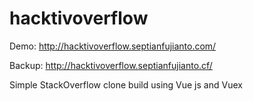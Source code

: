 # hacktivoverflow
Demo: http://hacktivoverflow.septianfujianto.com/

Backup: http://hacktivoverflow.septianfujianto.cf/

Simple StackOverflow clone build using Vue js and Vuex